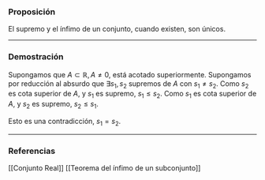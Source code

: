 ### Proposición

El supremo y el ínfimo de un conjunto, cuando existen, son únicos.

---
### Demostración

Supongamos que $A \subset \mathbb{R}, A \not = 0$, está acotado superiormente. Supongamos por reducción al absurdo que $\exists s_1, s_2$ supremos de $A$ con $s_1 \not = s_2$.
Como $s_2$ es cota superior de $A$, y $s_1$ es supremo, $s_1 \le s_2$.
Como $s_1$ es cota superior de $A$, y $s_2$ es supremo, $s_2 \le s_1$.

Esto es una contradicción, $s_1 = s_2$.

---
### Referencias
[[Conjunto Real]]
[[Teorema del ínfimo de un subconjunto]]
